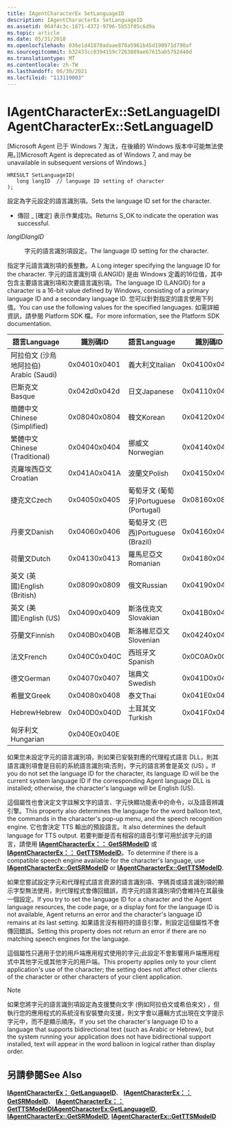 ```yaml
---
title: IAgentCharacterEx SetLanguageID
description: IAgentCharacterEx SetLanguageID
ms.assetid: 064f4c3c-1871-4372-9796-5b53f05c6d9a
ms.topic: article
ms.date: 05/31/2018
ms.openlocfilehash: 036e1d41878adaae878a5961b45d190971d790af
ms.sourcegitcommit: b32433cc0394159c7263809ae67615ab5792d40d
ms.translationtype: MT
ms.contentlocale: zh-TW
ms.lasthandoff: 06/30/2021
ms.locfileid: "113119003"
---
```

# <a name="iagentcharacterexsetlanguageid"></a><span data-ttu-id="4f191-103">IAgentCharacterEx::SetLanguageID</span><span class="sxs-lookup"><span data-stu-id="4f191-103">IAgentCharacterEx::SetLanguageID</span></span>

<span data-ttu-id="4f191-104">\[Microsoft Agent 已于 Windows 7 淘汰，在後續的 Windows 版本中可能無法使用。\]</span><span class="sxs-lookup"><span data-stu-id="4f191-104">\[Microsoft Agent is deprecated as of Windows 7, and may be unavailable in subsequent versions of Windows.\]</span></span>

``` syntax
HRESULT SetLanguageID(
   long langID  // language ID setting of character
); 
```

<span data-ttu-id="4f191-105">設定為字元設定的語言識別項。</span><span class="sxs-lookup"><span data-stu-id="4f191-105">Sets the language ID set for the character.</span></span>

-   <span data-ttu-id="4f191-106">傳回 \_ [確定] 表示作業成功。</span><span class="sxs-lookup"><span data-stu-id="4f191-106">Returns S\_OK to indicate the operation was successful.</span></span>

<dl> <dt>

<span data-ttu-id="4f191-107"><span id="langID"></span><span id="langid"></span><span id="LANGID"></span>*langID*</span><span class="sxs-lookup"><span data-stu-id="4f191-107"><span id="langID"></span><span id="langid"></span><span id="LANGID"></span>*langID*</span></span>
</dt> <dd>

<span data-ttu-id="4f191-108">字元的語言識別項設定。</span><span class="sxs-lookup"><span data-stu-id="4f191-108">The language ID setting for the character.</span></span>

</dd> </dl>

<span data-ttu-id="4f191-109">指定字元語言識別項的長整數。</span><span class="sxs-lookup"><span data-stu-id="4f191-109">A Long integer specifying the language ID for the character.</span></span> <span data-ttu-id="4f191-110">字元的語言識別項 (LANGID) 是由 Windows 定義的16位值，其中包含主要語言識別項和次要語言識別項。</span><span class="sxs-lookup"><span data-stu-id="4f191-110">The language ID (LANGID) for a character is a 16-bit value defined by Windows, consisting of a primary language ID and a secondary language ID.</span></span> <span data-ttu-id="4f191-111">您可以針對指定的語言使用下列值。</span><span class="sxs-lookup"><span data-stu-id="4f191-111">You can use the following values for the specified languages.</span></span> <span data-ttu-id="4f191-112">如需詳細資訊，請參閱 Platform SDK 檔。</span><span class="sxs-lookup"><span data-stu-id="4f191-112">For more information, see the Platform SDK documentation.</span></span>



| <span data-ttu-id="4f191-113">語言</span><span class="sxs-lookup"><span data-stu-id="4f191-113">Language</span></span>              | <span data-ttu-id="4f191-114">識別碼</span><span class="sxs-lookup"><span data-stu-id="4f191-114">ID</span></span>     |  <span data-ttu-id="4f191-115">語言</span><span class="sxs-lookup"><span data-stu-id="4f191-115">Language</span></span>             | <span data-ttu-id="4f191-116">識別碼</span><span class="sxs-lookup"><span data-stu-id="4f191-116">ID</span></span>     |
|-----------------------|--------|-----------------------|--------|
| <span data-ttu-id="4f191-117">阿拉伯文 (沙烏地阿拉伯) </span><span class="sxs-lookup"><span data-stu-id="4f191-117">Arabic (Saudi)</span></span>        | <span data-ttu-id="4f191-118">0x0401</span><span class="sxs-lookup"><span data-stu-id="4f191-118">0x0401</span></span> | <span data-ttu-id="4f191-119">義大利文</span><span class="sxs-lookup"><span data-stu-id="4f191-119">Italian</span></span>               | <span data-ttu-id="4f191-120">0x0410</span><span class="sxs-lookup"><span data-stu-id="4f191-120">0x0410</span></span> |
| <span data-ttu-id="4f191-121">巴斯克文</span><span class="sxs-lookup"><span data-stu-id="4f191-121">Basque</span></span>                | <span data-ttu-id="4f191-122">0x042d</span><span class="sxs-lookup"><span data-stu-id="4f191-122">0x042d</span></span> | <span data-ttu-id="4f191-123">日文</span><span class="sxs-lookup"><span data-stu-id="4f191-123">Japanese</span></span>              | <span data-ttu-id="4f191-124">0x0411</span><span class="sxs-lookup"><span data-stu-id="4f191-124">0x0411</span></span> |
| <span data-ttu-id="4f191-125">簡體中文</span><span class="sxs-lookup"><span data-stu-id="4f191-125">Chinese (Simplified)</span></span>  | <span data-ttu-id="4f191-126">0x0804</span><span class="sxs-lookup"><span data-stu-id="4f191-126">0x0804</span></span> | <span data-ttu-id="4f191-127">韓文</span><span class="sxs-lookup"><span data-stu-id="4f191-127">Korean</span></span>                | <span data-ttu-id="4f191-128">0x0412</span><span class="sxs-lookup"><span data-stu-id="4f191-128">0x0412</span></span> |
| <span data-ttu-id="4f191-129">繁體中文</span><span class="sxs-lookup"><span data-stu-id="4f191-129">Chinese (Traditional)</span></span> | <span data-ttu-id="4f191-130">0x0404</span><span class="sxs-lookup"><span data-stu-id="4f191-130">0x0404</span></span> | <span data-ttu-id="4f191-131">挪威文</span><span class="sxs-lookup"><span data-stu-id="4f191-131">Norwegian</span></span>             | <span data-ttu-id="4f191-132">0x0414</span><span class="sxs-lookup"><span data-stu-id="4f191-132">0x0414</span></span> |
| <span data-ttu-id="4f191-133">克羅埃西亞文</span><span class="sxs-lookup"><span data-stu-id="4f191-133">Croatian</span></span>              | <span data-ttu-id="4f191-134">0x041A</span><span class="sxs-lookup"><span data-stu-id="4f191-134">0x041A</span></span> | <span data-ttu-id="4f191-135">波蘭文</span><span class="sxs-lookup"><span data-stu-id="4f191-135">Polish</span></span>                | <span data-ttu-id="4f191-136">0x0415</span><span class="sxs-lookup"><span data-stu-id="4f191-136">0x0415</span></span> |
| <span data-ttu-id="4f191-137">捷克文</span><span class="sxs-lookup"><span data-stu-id="4f191-137">Czech</span></span>                 | <span data-ttu-id="4f191-138">0x0405</span><span class="sxs-lookup"><span data-stu-id="4f191-138">0x0405</span></span> | <span data-ttu-id="4f191-139">葡萄牙文 (葡萄牙)</span><span class="sxs-lookup"><span data-stu-id="4f191-139">Portuguese (Portugal)</span></span> | <span data-ttu-id="4f191-140">0x0816</span><span class="sxs-lookup"><span data-stu-id="4f191-140">0x0816</span></span> |
| <span data-ttu-id="4f191-141">丹麥文</span><span class="sxs-lookup"><span data-stu-id="4f191-141">Danish</span></span>                | <span data-ttu-id="4f191-142">0x0406</span><span class="sxs-lookup"><span data-stu-id="4f191-142">0x0406</span></span> | <span data-ttu-id="4f191-143">葡萄牙文 (巴西)</span><span class="sxs-lookup"><span data-stu-id="4f191-143">Portuguese (Brazil)</span></span>   | <span data-ttu-id="4f191-144">0x0416</span><span class="sxs-lookup"><span data-stu-id="4f191-144">0x0416</span></span> |
| <span data-ttu-id="4f191-145">荷蘭文</span><span class="sxs-lookup"><span data-stu-id="4f191-145">Dutch</span></span>                 | <span data-ttu-id="4f191-146">0x0413</span><span class="sxs-lookup"><span data-stu-id="4f191-146">0x0413</span></span> | <span data-ttu-id="4f191-147">羅馬尼亞文</span><span class="sxs-lookup"><span data-stu-id="4f191-147">Romanian</span></span>              | <span data-ttu-id="4f191-148">0x0418</span><span class="sxs-lookup"><span data-stu-id="4f191-148">0x0418</span></span> |
| <span data-ttu-id="4f191-149">英文 (英國)</span><span class="sxs-lookup"><span data-stu-id="4f191-149">English (British)</span></span>     | <span data-ttu-id="4f191-150">0x0809</span><span class="sxs-lookup"><span data-stu-id="4f191-150">0x0809</span></span> | <span data-ttu-id="4f191-151">俄文</span><span class="sxs-lookup"><span data-stu-id="4f191-151">Russian</span></span>               | <span data-ttu-id="4f191-152">0x0419</span><span class="sxs-lookup"><span data-stu-id="4f191-152">0x0419</span></span> |
| <span data-ttu-id="4f191-153">英文 (美國)</span><span class="sxs-lookup"><span data-stu-id="4f191-153">English (US)</span></span>          | <span data-ttu-id="4f191-154">0x0409</span><span class="sxs-lookup"><span data-stu-id="4f191-154">0x0409</span></span> | <span data-ttu-id="4f191-155">斯洛伐克文</span><span class="sxs-lookup"><span data-stu-id="4f191-155">Slovakian</span></span>             | <span data-ttu-id="4f191-156">0x041B</span><span class="sxs-lookup"><span data-stu-id="4f191-156">0x041B</span></span> |
| <span data-ttu-id="4f191-157">芬蘭文</span><span class="sxs-lookup"><span data-stu-id="4f191-157">Finnish</span></span>               | <span data-ttu-id="4f191-158">0x040B</span><span class="sxs-lookup"><span data-stu-id="4f191-158">0x040B</span></span> | <span data-ttu-id="4f191-159">斯洛維尼亞文</span><span class="sxs-lookup"><span data-stu-id="4f191-159">Slovenian</span></span>             | <span data-ttu-id="4f191-160">0x0424</span><span class="sxs-lookup"><span data-stu-id="4f191-160">0x0424</span></span> |
| <span data-ttu-id="4f191-161">法文</span><span class="sxs-lookup"><span data-stu-id="4f191-161">French</span></span>                | <span data-ttu-id="4f191-162">0x040C</span><span class="sxs-lookup"><span data-stu-id="4f191-162">0x040C</span></span> | <span data-ttu-id="4f191-163">西班牙文</span><span class="sxs-lookup"><span data-stu-id="4f191-163">Spanish</span></span>               | <span data-ttu-id="4f191-164">0x0C0A</span><span class="sxs-lookup"><span data-stu-id="4f191-164">0x0C0A</span></span> |
| <span data-ttu-id="4f191-165">德文</span><span class="sxs-lookup"><span data-stu-id="4f191-165">German</span></span>                | <span data-ttu-id="4f191-166">0x0407</span><span class="sxs-lookup"><span data-stu-id="4f191-166">0x0407</span></span> | <span data-ttu-id="4f191-167">瑞典文</span><span class="sxs-lookup"><span data-stu-id="4f191-167">Swedish</span></span>               | <span data-ttu-id="4f191-168">0x041D</span><span class="sxs-lookup"><span data-stu-id="4f191-168">0x041D</span></span> |
| <span data-ttu-id="4f191-169">希臘文</span><span class="sxs-lookup"><span data-stu-id="4f191-169">Greek</span></span>                 | <span data-ttu-id="4f191-170">0x0408</span><span class="sxs-lookup"><span data-stu-id="4f191-170">0x0408</span></span> | <span data-ttu-id="4f191-171">泰文</span><span class="sxs-lookup"><span data-stu-id="4f191-171">Thai</span></span>                  | <span data-ttu-id="4f191-172">0x041E</span><span class="sxs-lookup"><span data-stu-id="4f191-172">0x041E</span></span> |
| <span data-ttu-id="4f191-173">Hebrew</span><span class="sxs-lookup"><span data-stu-id="4f191-173">Hebrew</span></span>                | <span data-ttu-id="4f191-174">0x040D</span><span class="sxs-lookup"><span data-stu-id="4f191-174">0x040D</span></span> | <span data-ttu-id="4f191-175">土耳其文</span><span class="sxs-lookup"><span data-stu-id="4f191-175">Turkish</span></span>               | <span data-ttu-id="4f191-176">0x041F</span><span class="sxs-lookup"><span data-stu-id="4f191-176">0x041F</span></span> |
| <span data-ttu-id="4f191-177">匈牙利文</span><span class="sxs-lookup"><span data-stu-id="4f191-177">Hungarian</span></span>             | <span data-ttu-id="4f191-178">0x040E</span><span class="sxs-lookup"><span data-stu-id="4f191-178">0x040E</span></span> |                       |        |



 

<span data-ttu-id="4f191-179">如果您未設定字元的語言識別項，則如果已安裝對應的代理程式語言 DLL，則其語言識別項會是目前的系統語言識別項;否則，字元的語言將會是英文 (US) 。</span><span class="sxs-lookup"><span data-stu-id="4f191-179">If you do not set the language ID for the character, its language ID will be the current system language ID if the corresponding Agent language DLL is installed; otherwise, the character's language will be English (US).</span></span>

<span data-ttu-id="4f191-180">這個屬性也會決定文字註解文字的語言、字元快顯功能表中的命令，以及語音辨識引擎。</span><span class="sxs-lookup"><span data-stu-id="4f191-180">This property also determines the language for the word balloon text, the commands in the character's pop-up menu, and the speech recognition engine.</span></span> <span data-ttu-id="4f191-181">它也會決定 TTS 輸出的預設語言。</span><span class="sxs-lookup"><span data-stu-id="4f191-181">It also determines the default language for TTS output.</span></span> <span data-ttu-id="4f191-182">若要判斷是否有相容的語音引擎可用於該字元的語言，請使用 [**IAgentCharacterEx：： GetSRModeID**](iagentcharacterex--getsrmodeid.md) 或 [**IAgentCharacterEx：： GetTTSModeID**](iagentcharacterex--getttsmodeid.md)。</span><span class="sxs-lookup"><span data-stu-id="4f191-182">To determine if there is a compatible speech engine available for the character's language, use [**IAgentCharacterEx::GetSRModeID**](iagentcharacterex--getsrmodeid.md) or [**IAgentCharacterEx::GetTTSModeID**](iagentcharacterex--getttsmodeid.md).</span></span>

<span data-ttu-id="4f191-183">如果您嘗試設定字元和代理程式語言資源的語言識別項、字碼頁或語言識別項的顯示字型無法使用，則代理程式會傳回錯誤，而字元的語言識別項仍會維持在其最後一個設定。</span><span class="sxs-lookup"><span data-stu-id="4f191-183">If you try to set the language ID for a character and the Agent language resources, the code page, or a display font for the language ID is not available, Agent returns an error and the character's language ID remains at its last setting.</span></span> <span data-ttu-id="4f191-184">如果語言沒有相符的語音引擎，則設定這個屬性不會傳回錯誤。</span><span class="sxs-lookup"><span data-stu-id="4f191-184">Setting this property does not return an error if there are no matching speech engines for the language.</span></span>

<span data-ttu-id="4f191-185">這個屬性只適用于您的用戶端應用程式使用的字元;此設定不會影響用戶端應用程式中其他字元或其他字元的用戶端。</span><span class="sxs-lookup"><span data-stu-id="4f191-185">This property applies only to your client application's use of the character; the setting does not affect other clients of the character or other characters of your client application.</span></span>

> [!Note]  
> <span data-ttu-id="4f191-186">如果您將字元的語言識別項設定為支援雙向文字 (例如阿拉伯文或希伯來文) ，但執行您的應用程式的系統沒有安裝雙向支援，則文字會以邏輯方式出現在文字提示字元中，而不是顯示順序。</span><span class="sxs-lookup"><span data-stu-id="4f191-186">If you set the character's language ID to a language that supports bidirectional text (such as Arabic or Hebrew), but the system running your application does not have bidirectional support installed, text will appear in the word balloon in logical rather than display order.</span></span>

 

## <a name="see-also"></a><span data-ttu-id="4f191-187">另請參閱</span><span class="sxs-lookup"><span data-stu-id="4f191-187">See Also</span></span>

<span data-ttu-id="4f191-188">[**IAgentCharacterEx： GetLanguageID**](iagentcharacterex--getlanguageid.md)、 [**IAgentCharacterEx：： GetSRModeID**](iagentcharacterex--getsrmodeid.md)、 [**IAgentCharacterEx：： GetTTSModeID**](iagentcharacterex--getttsmodeid.md)</span><span class="sxs-lookup"><span data-stu-id="4f191-188">[**IAgentCharacterEx:GetLanguageID**](iagentcharacterex--getlanguageid.md), [**IAgentCharacterEx::GetSRModeID**](iagentcharacterex--getsrmodeid.md), [**IAgentCharacterEx::GetTTSModeID**](iagentcharacterex--getttsmodeid.md)</span></span>


 

 




